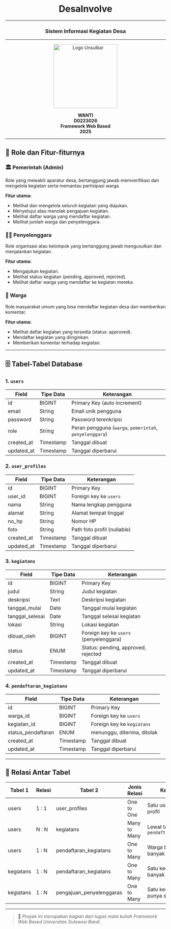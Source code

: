 <h1 align="center">DesaInvolve</h1>

<hr/>

<h3 align="center">Sistem Informasi Kegiatan Desa</h3>

---

<p align="center">
  <img src="[https://github.com/user-attachments/assets/36f5b8ce-b59d-4c5d-892f-31a6f36b31b5](https://4.bp.blogspot.com/-zNB2JjWkdCE/VVG6rA5z_kI/AAAAAAAAA00/hQkxvZGkkxA/w1200-h630-p-k-no-nu/UNSULBARR.jpg)" alt="Logo Unsulbar" width="200"/>
</p>

<p align="center">
  <strong>WANTI</strong><br/>
  <strong>D0223026</strong><br/>
  <strong>Framework Web Based</strong><br/>
  <strong>2025</strong>
</p>

---

## 👥 Role dan Fitur-fiturnya

### 🏛️ Pemerintah (Admin)
Role yang mewakili aparatur desa, bertanggung jawab memverifikasi dan mengelola kegiatan serta memantau partisipasi warga.

**Fitur utama:**
- Melihat dan mengelola seluruh kegiatan yang diajukan.
- Menyetujui atau menolak pengajuan kegiatan.
- Melihat daftar warga yang mendaftar kegiatan.
- Melihat jumlah warga dan penyelenggara.

### 🧑‍💼 Penyelenggara
Role organisasi atau kelompok yang bertanggung jawab mengusulkan dan menjalankan kegiatan.

**Fitur utama:**
- Mengajukan kegiatan.
- Melihat status kegiatan (pending, approved, rejected).
- Melihat daftar warga yang mendaftar ke kegiatan mereka.

### 👤 Warga
Role masyarakat umum yang bisa mendaftar kegiatan desa dan memberikan komentar.

**Fitur utama:**
- Melihat daftar kegiatan yang tersedia (status: approved).
- Mendaftar kegiatan yang diinginkan.
- Memberikan komentar terhadap kegiatan.

---

## 🗄️ Tabel-Tabel Database

### 1. `users`
| Field              | Tipe Data     | Keterangan                                  |
|-------------------|---------------|---------------------------------------------|
| id                | BIGINT        | Primary Key (auto increment)                |
| email             | String        | Email unik pengguna                         |
| password          | String        | Password terenkripsi                        |
| role              | String        | Peran pengguna (`warga`, `pemerintah`, `penyelenggara`) |
| created_at        | Timestamp     | Tanggal dibuat                              |
| updated_at        | Timestamp     | Tanggal diperbarui                          |

### 2. `user_profiles`
| Field     | Tipe Data | Keterangan                       |
|-----------|-----------|----------------------------------|
| id        | BIGINT    | Primary Key                      |
| user_id   | BIGINT    | Foreign key ke `users`           |
| nama      | String    | Nama lengkap pengguna            |
| alamat    | String    | Alamat tempat tinggal            |
| no_hp     | String    | Nomor HP                         |
| foto      | String    | Path foto profil (nullable)      |
| created_at| Timestamp | Tanggal dibuat                   |
| updated_at| Timestamp | Tanggal diperbarui               |

### 3. `kegiatans`
| Field           | Tipe Data | Keterangan                            |
|-----------------|-----------|----------------------------------------|
| id              | BIGINT    | Primary Key                            |
| judul           | String    | Judul kegiatan                         |
| deskripsi       | Text      | Deskripsi kegiatan                     |
| tanggal_mulai   | Date      | Tanggal mulai kegiatan                 |
| tanggal_selesai | Date      | Tanggal selesai kegiatan               |
| lokasi          | String    | Lokasi kegiatan                        |
| dibuat_oleh     | BIGINT    | Foreign key ke `users` (penyelenggara) |
| status          | ENUM      | Status: pending, approved, rejected    |
| created_at      | Timestamp | Tanggal dibuat                         |
| updated_at      | Timestamp | Tanggal diperbarui                     |

### 4. `pendaftaran_kegiatans`
| Field             | Tipe Data | Keterangan                       |
|-------------------|-----------|----------------------------------|
| id                | BIGINT    | Primary Key                      |
| warga_id          | BIGINT    | Foreign key ke `users`           |
| kegiatan_id       | BIGINT    | Foreign key ke `kegiatans`       |
| status_pendaftaran| ENUM      | menunggu, diterima, ditolak      |
| created_at        | Timestamp | Tanggal dibuat                   |
| updated_at        | Timestamp | Tanggal diperbarui               |

---

## 🔗 Relasi Antar Tabel

| Tabel 1         | Relasi | Tabel 2              | Jenis Relasi   | Keterangan                                              |
|-----------------|--------|----------------------|----------------|----------------------------------------------------------|
| users           | 1 : 1  | user_profiles         | One to One     | Satu user punya satu profil                              |
| users           | N : N  | kegiatans             | Many to Many   | Lewat tabel `pendaftaran_kegiatans`                     |
| users           | 1 : N  | pendaftaran_kegiatans | One to Many    | Warga bisa mendaftar banyak kegiatan                     |
| kegiatans       | 1 : N  | pendaftaran_kegiatans | One to Many    | Satu kegiatan punya banyak peserta                       |
| kegiatans       | 1 : N  | pengajuan_penyelenggaras | One to Many | Satu kegiatan bisa punya satu pengajuan                 |

---

> 📌 *Proyek ini merupakan bagian dari tugas mata kuliah Framework Web Based Universitas Sulawesi Barat.*
